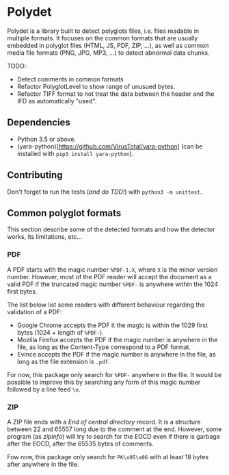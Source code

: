 # Polydet

Polydet is a library built to detect polyglots files, i.e. files readable in multiple formats.
It focuses on the common formats that are usually embedded in polyglot files (HTML, JS, PDF, ZIP, ...), as well as
common media file formats (PNG, JPG, MP3, ...) to detect abnormal data chunks.

TODO:

- Detect comments in common formats
- Refactor PolyglotLevel to show range of unusued bytes.
- Refactor TIFF format to not treat the data between the header and the IFD as automatically "used".

## Dependencies

- Python 3.5 or above.
- (yara-python)[https://github.com/VirusTotal/yara-python] (can be installed with `pip3 install yara-python`).

## Contributing

Don't forget to run the tests (*and do TDD!*) with `python3 -m unittest`.

## Common polyglot formats

This section describe some of the detected formats and how the detector works, its limitations, etc...

### PDF

A PDF starts with the magic number `%PDF-1.X`, where `X` is the minor version number.
However, most of the PDF reader will accept the document as a valid PDF if the truncated magic number `%PDF-` is anywhere within the 1024 first bytes.

The list below list some readers with different behaviour regarding the validation of a PDF:

- Google Chrome accepts the PDF it the magic is within the 1029 first bytes (1024 + length of `%PDF-`).
- Mozilla Firefox accepts the PDF if the magic number is anywhere in the file, as long as the Content-Type correspond to a PDF format.
- Evince accepts the PDF if the magic number is anywhere in the file, as long as the file extension is `.pdf`.

For now, this package only search for `%PDF-` anywhere in the file.
It would be possible to improve this by searching any form of this magic number followed by a line feed `\n`.

### ZIP

A ZIP file ends with a *End of central directory* record.
It is a structure between 22 and 65557 long due to the comment at the end.
However, some program (as *zipinfo*) will try to search for the EOCD even if there is garbage after the EOCD, after the 65535 bytes of comments.

Fow now, this package only search for `PK\x05\x06` with at least 18 bytes after anywhere in the file.
